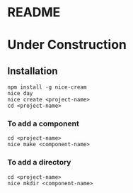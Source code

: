 <!--
@Author: Layne Faler <laynefaler>
@Date:   10-10-2016
@Email:  laynefaler@gmail.com
@Last modified by:   laynefaler
@Last modified time: 10-29-2016
-->

# README
# Under Construction

## Installation

`npm install -g nice-cream` <br/>
`nice day`<br/>
`nice create <project-name>`<br/>
`cd <project-name>`<br/>

### To add a component

`cd <project-name>`<br/>
`nice make <component-name>`<br/>

### To add a directory

`cd <project-name>`<br/>
`nice mkdir <component-name>`<br/>
